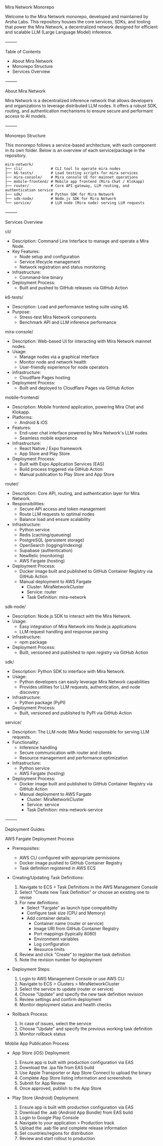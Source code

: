 Mira Network Monorepo

Welcome to the Mira Network monorepo, developed and maintained by Aroha Labs. This repository houses the core services, SDKs, and tooling that power the Mira Network, a decentralized network designed for efficient and scalable LLM (Large Language Model) inference.

⸻

Table of Contents
 - About Mira Network
 - Monorepo Structure
 - Services Overview

⸻

About Mira Network

Mira Network is a decentralized inference network that allows developers and organizations to leverage distributed LLM nodes. It offers a robust SDK, routing, and authentication mechanisms to ensure secure and performant access to AI models.

⸻

Monorepo Structure

This monorepo follows a service-based architecture, with each component in its own folder. Below is an overview of each service/package in the repository.

```
mira-network/
├── cli/             # CLI tool to operate mira nodes
├── k6-tests/        # Load testing scripts for mira services
├── mira-console/    # Mira console UI for mainnet operations
├── mobile-frontend/ # Mobile app frontend (Mira Chat / Klokapp)
├── router/          # Core API gateway, LLM routing, and authentication service
├── sdk/             # Python SDK for Mira Network
├── sdk-node/        # Node.js SDK for Mira Network
└── service/         # LLM node (Mira node) serving LLM requests
```


⸻

Services Overview

cli/
 - Description: Command Line Interface to manage and operate a Mira Node.
 - Key Features:
	- Node setup and configuration
	- Service lifecycle management
	- Network registration and status monitoring
 - Infrastructure: 
	- Command-line binary
 - Deployment Process:
	- Built and pushed to GitHub releases via GitHub Action

k6-tests/
 - Description: Load and performance testing suite using k6.
 - Purpose:
	- Stress-test Mira Network components
	- Benchmark API and LLM inference performance

mira-console/
 - Description: Web-based UI for interacting with Mira Network mainnet nodes.
 - Usage:
	- Manage nodes via a graphical interface
	- Monitor node and network health
	- User-friendly experience for node operators
 - Infrastructure:
	- Cloudflare Pages hosting
 - Deployment Process:
	- Built and deployed to Cloudflare Pages via GitHub Action

mobile-frontend/
 - Description: Mobile frontend application, powering Mira Chat and Klokapp.
 - Platforms:
 	- Android & iOS
 - Features:
	- End-user chat interface powered by Mira Network's LLM nodes
	- Seamless mobile experience
 - Infrastructure:
	- React Native / Expo framework
	- App Store and Play Store
 - Deployment Process:
	- Built with Expo Application Services (EAS)
	- Build process triggered via GitHub Action
	- Manual publication to Play Store and App Store

router/
 - Description: Core API, routing, and authentication layer for Mira Network.
 - Responsibilities:
	- Secure API access and token management
	- Route LLM requests to optimal nodes
	- Balance load and ensure scalability
 - Infrastructure:
	- Python service
	- Redis (caching/queueing)
	- PostgreSQL (persistent storage)
	- OpenSearch (logging/indexing)
	- Supabase (authentication)
	- NewRelic (monitoring)
	- AWS Fargate (hosting)
 - Deployment Process:
	- Docker image built and published to GitHub Container Registry via GitHub Action
	- Manual deployment to AWS Fargate
	  - Cluster: MiraNetworkCluster
	  - Service: router
	  - Task Definition: mira-network

sdk-node/
 - Description: Node.js SDK to interact with the Mira Network.
 - Usage:
	- Easy integration of Mira Network into Node.js applications
	- LLM request handling and response parsing
 - Infrastructure:
	- npm package
 - Deployment Process:
	- Built, versioned and published to npm registry via GitHub Action

sdk/
 - Description: Python SDK to interface with Mira Network.
 - Usage:
	- Python developers can easily leverage Mira Network capabilities
	- Provides utilities for LLM requests, authentication, and node discovery
 - Infrastructure:
	- Python package (PyPI)
 - Deployment Process:
	- Built, versioned and published to PyPI via GitHub Action

service/
 - Description: The LLM node (Mira Node) responsible for serving LLM requests.
 - Functionality:
	- Inference handling
	- Secure communication with router and clients
	- Resource management and performance optimization
 - Infrastructure:
	- Python service
	- AWS Fargate (hosting)
 - Deployment Process:
	- Docker image built and published to GitHub Container Registry via GitHub Action
	- Manual deployment to AWS Fargate
	  - Cluster: MiraNetworkCluster
	  - Service: service
	  - Task Definition: mira-network-service

⸻

Deployment Guides

AWS Fargate Deployment Process
 - Prerequisites:
   - AWS CLI configured with appropriate permissions
   - Docker image pushed to GitHub Container Registry
   - Task definition registered in AWS ECS

 - Creating/Updating Task Definitions:
   1. Navigate to ECS > Task Definitions in the AWS Management Console
   2. Select "Create new Task Definition" or choose an existing one to revise
   3. For new definitions:
      - Select "Fargate" as launch type compatibility
      - Configure task size (CPU and Memory)
      - Add container details:
        - Container name (router or service)
        - Image URI from GitHub Container Registry
        - Port mappings (typically 8080)
        - Environment variables
        - Log configuration
        - Resource limits
   4. Review and click "Create" to register the task definition
   5. Note the revision number for deployment

 - Deployment Steps:
   1. Login to AWS Management Console or use AWS CLI
   2. Navigate to ECS > Clusters > MiraNetworkCluster
   3. Select the service to update (router or service)
   4. Choose "Update" and specify the new task definition revision
   5. Review settings and confirm deployment
   6. Monitor deployment status and health checks
 - Rollback Process:
   1. In case of issues, select the service
   2. Choose "Update" and specify the previous working task definition
   3. Monitor rollback status

Mobile App Publication Process
 - App Store (iOS) Deployment:
   1. Ensure app is built with production configuration via EAS
   2. Download the .ipa file from EAS build
   3. Use Apple Transporter or App Store Connect to upload the binary
   4. Complete App Store listing information and screenshots
   5. Submit for App Review
   6. Once approved, publish to the App Store
   
 - Play Store (Android) Deployment:
   1. Ensure app is built with production configuration via EAS
   2. Download the .aab (Android App Bundle) from EAS build
   3. Login to Google Play Console
   4. Navigate to your application > Production track
   5. Upload the .aab file and complete release information
   6. Set countries/regions for distribution
   7. Review and start rollout to production
